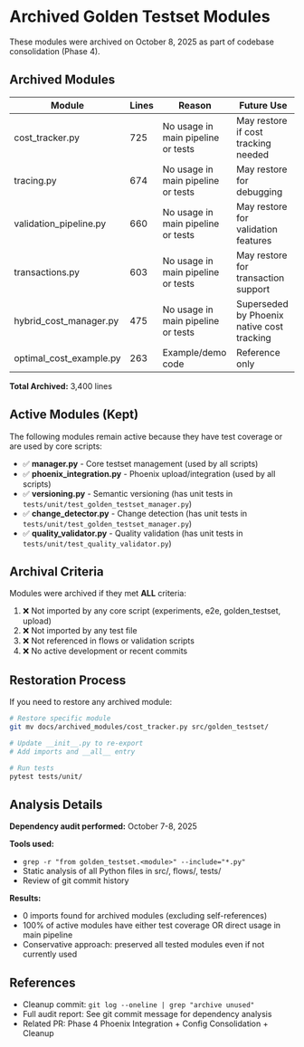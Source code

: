 # Archived Golden Testset Modules

These modules were archived on October 8, 2025 as part of codebase consolidation (Phase 4).

## Archived Modules

| Module | Lines | Reason | Future Use |
|--------|-------|--------|------------|
| cost_tracker.py | 725 | No usage in main pipeline or tests | May restore if cost tracking needed |
| tracing.py | 674 | No usage in main pipeline or tests | May restore for debugging |
| validation_pipeline.py | 660 | No usage in main pipeline or tests | May restore for validation features |
| transactions.py | 603 | No usage in main pipeline or tests | May restore for transaction support |
| hybrid_cost_manager.py | 475 | No usage in main pipeline or tests | Superseded by Phoenix native cost tracking |
| optimal_cost_example.py | 263 | Example/demo code | Reference only |

**Total Archived:** 3,400 lines

## Active Modules (Kept)

The following modules remain active because they have test coverage or are used by core scripts:

- ✅ **manager.py** - Core testset management (used by all scripts)
- ✅ **phoenix_integration.py** - Phoenix upload/integration (used by all scripts)
- ✅ **versioning.py** - Semantic versioning (has unit tests in `tests/unit/test_golden_testset_manager.py`)
- ✅ **change_detector.py** - Change detection (has unit tests in `tests/unit/test_golden_testset_manager.py`)
- ✅ **quality_validator.py** - Quality validation (has unit tests in `tests/unit/test_quality_validator.py`)

## Archival Criteria

Modules were archived if they met **ALL** criteria:
1. ❌ Not imported by any core script (experiments, e2e, golden_testset, upload)
2. ❌ Not imported by any test file
3. ❌ Not referenced in flows or validation scripts
4. ❌ No active development or recent commits

## Restoration Process

If you need to restore any archived module:

```bash
# Restore specific module
git mv docs/archived_modules/cost_tracker.py src/golden_testset/

# Update __init__.py to re-export
# Add imports and __all__ entry

# Run tests
pytest tests/unit/
```

## Analysis Details

**Dependency audit performed:** October 7-8, 2025

**Tools used:**
- `grep -r "from golden_testset.<module>" --include="*.py"`
- Static analysis of all Python files in src/, flows/, tests/
- Review of git commit history

**Results:**
- 0 imports found for archived modules (excluding self-references)
- 100% of active modules have either test coverage OR direct usage in main pipeline
- Conservative approach: preserved all tested modules even if not currently used

## References

- Cleanup commit: `git log --oneline | grep "archive unused"`
- Full audit report: See git commit message for dependency analysis
- Related PR: Phase 4 Phoenix Integration + Config Consolidation + Cleanup
